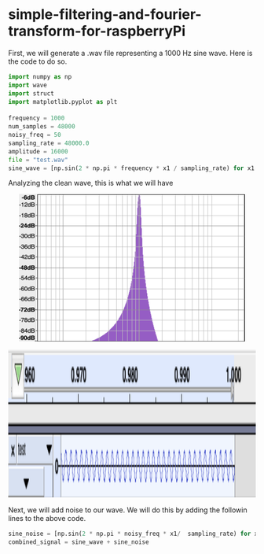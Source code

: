 # simple-filtering-and-fourier-transform-for-raspberryPi


First, we will generate a .wav file representing a 1000 Hz sine wave. Here is the code to do so.

```python
import numpy as np
import wave
import struct
import matplotlib.pyplot as plt

frequency = 1000
num_samples = 48000
noisy_freq = 50
sampling_rate = 48000.0
amplitude = 16000
file = "test.wav"
sine_wave = [np.sin(2 * np.pi * frequency * x1 / sampling_rate) for x1 in range(num_samples)]
```



Analyzing the clean wave, this is what we will have



<p align="center">
  <img width="460" height="300" src="https://github.com/ndodson/simple-filtering-and-fourier-transform-for-raspberryPi/blob/master/frequency.png">
</p>

<p align="center">
  <img width="600" height="300" src="https://github.com/ndodson/simple-filtering-and-fourier-transform-for-raspberryPi/blob/master/sin.png">
</p>


Next, we will add noise to our wave. We will do this by adding the followin lines to the above code.

``` python
sine_noise = [np.sin(2 * np.pi * noisy_freq * x1/  sampling_rate) for x1 in range(num_samples)]
combined_signal = sine_wave + sine_noise
```
